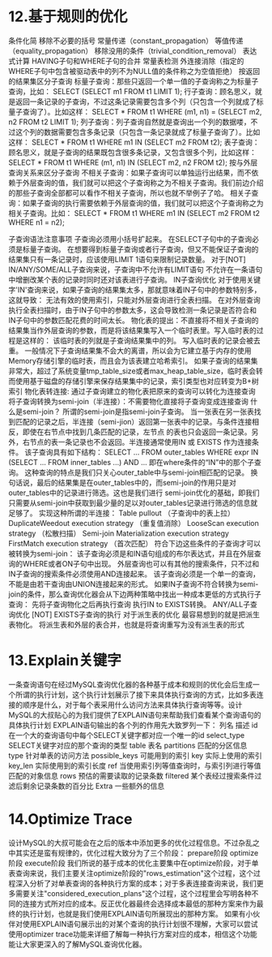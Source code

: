 # 12.基于规则的优化

条件化简
移除不必要的括号
常量传递（constant_propagation）
等值传递（equality_propagation）
移除没用的条件（trivial_condition_removal）
表达式计算
HAVING子句和WHERE子句的合并
常量表检测
外连接消除（指定的WHERE子句中包含被驱动表中的列不为NULL值的条件称之为空值拒绝）
按返回的结果集区分子查询
标量子查询：那些只返回一个单一值的子查询称之为标量子查询，比如：
SELECT (SELECT m1 FROM t1 LIMIT 1);
行子查询：顾名思义，就是返回一条记录的子查询，不过这条记录需要包含多个列（只包含一个列就成了标量子查询了）。比如这样：
SELECT * FROM t1 WHERE (m1, n1) = (SELECT m2, n2 FROM t2 LIMIT 1);
列子查询：列子查询自然就是查询出一个列的数据喽，不过这个列的数据需要包含多条记录（只包含一条记录就成了标量子查询了）。比如这样：
SELECT * FROM t1 WHERE m1 IN (SELECT m2 FROM t2);
表子查询：顾名思义，就是子查询的结果既包含很多条记录，又包含很多个列，比如这样：
SELECT * FROM t1 WHERE (m1, n1) IN (SELECT m2, n2 FROM t2);
按与外层查询关系来区分子查询
不相关子查询：如果子查询可以单独运行出结果，而不依赖于外层查询的值，我们就可以把这个子查询称之为不相关子查询。我们前边介绍的那些子查询全部都可以看作不相关子查询，所以也就不举例子了哈。
相关子查询：如果子查询的执行需要依赖于外层查询的值，我们就可以把这个子查询称之为相关子查询。比如：
SELECT * FROM t1 WHERE m1 IN (SELECT m2 FROM t2 WHERE n1 = n2);

子查询语法注意事项
子查询必须用小括号扩起来。
在SELECT子句中的子查询必须是标量子查询。
在想要得到标量子查询或者行子查询，但又不能保证子查询的结果集只有一条记录时，应该使用LIMIT 1语句来限制记录数量。
对于[NOT] IN/ANY/SOME/ALL子查询来说，子查询中不允许有LIMIT语句
不允许在一条语句中增删改某个表的记录时同时还对该表进行子查询。
IN子查询优化
对于使用关键字'IN'查询来说，如果子查询的结果集太多，那就意味着IN子句中的参数特别多，这就导致：
无法有效的使用索引，只能对外层查询进行全表扫描。
在对外层查询执行全表扫描时，由于IN子句中的参数太多，这会导致检测一条记录是否符合和IN子句中的参数匹配花费的时间太长。
物化表的提出：不直接将不相关子查询的结果集当作外层查询的参数，而是将该结果集写入一个临时表里。写入临时表的过程是这样的：
该临时表的列就是子查询结果集中的列。
写入临时表的记录会被去重。
一般情况下子查询结果集不会大的离谱，所以会为它建立基于内存的使用Memory存储引擎的临时表，而且会为该表建立哈希索引。
如果子查询的结果集非常大，超过了系统变量tmp_table_size或者max_heap_table_size，临时表会转而使用基于磁盘的存储引擎来保存结果集中的记录，索引类型也对应转变为B+树索引
物化表转连接: 通过子查询建立的物化表把原来的查询可以转化为连接查询
将子查询转换为semi-join（半连接）：不需要物化直接将子查询变成连接查询
什么是semi-join？
所谓的semi-join是指semi-join子查询。 当一张表在另一张表找到匹配的记录之后，半连接（semi-jion）返回第一张表中的记录。与条件连接相反，即使在右节点中找到几条匹配的记录，左节点 的表也只会返回一条记录。另外，右节点的表一条记录也不会返回。半连接通常使用IN  或 EXISTS 作为连接条件。 该子查询具有如下结构：
SELECT ... FROM outer_tables WHERE expr IN (SELECT ... FROM inner_tables ...) AND ...
即在where条件的“IN”中的那个子查询。
这种查询的特点是我们只关心outer_table中与semi-join相匹配的记录。
换句话说，最后的结果集是在outer_tables中的，而semi-join的作用只是对outer_tables中的记录进行筛选。这也是我们进行
semi-join优化的基础，即我们只需要从semi-join中获取到最少量的足以对outer_tables记录进行筛选的信息就足够了。
实现这种所谓的半连接：
Table pullout （子查询中的表上拉）
DuplicateWeedout execution strategy （重复值消除）
LooseScan execution strategy （松散扫描）
Semi-join Materialization execution strategy
FirstMatch execution strategy （首次匹配）
符合下边这些条件的子查询才可以被转换为semi-join：
该子查询必须是和IN语句组成的布尔表达式，并且在外层查询的WHERE或者ON子句中出现。
外层查询也可以有其他的搜索条件，只不过和IN子查询的搜索条件必须使用AND连接起来。
该子查询必须是一个单一的查询，不能是由若干查询由UNION连接起来的形式。
如果IN子查询不符合转换为semi-join的条件，那么查询优化器会从下边两种策略中找出一种成本更低的方式执行子查询：
先将子查询物化之后再执行查询
执行IN to EXISTS转换。
ANY/ALL子查询优化
[NOT] EXISTS子查询的执行
对于派生表的优化
最容易想到的就是把派生表物化。
将派生表和外层的表合并，也就是将查询重写为没有派生表的形式

# 13.Explain关键字

一条查询语句在经过MySQL查询优化器的各种基于成本和规则的优化会后生成一个所谓的执行计划，这个执行计划展示了接下来具体执行查询的方式，比如多表连接的顺序是什么，对于每个表采用什么访问方法来具体执行查询等等。设计MySQL的大叔贴心的为我们提供了EXPLAIN语句来帮助我们查看某个查询语句的具体执行计划
EXPLAIN语句输出的各个列的作用先大致罗列一下：
列名 描述
id 在一个大的查询语句中每个SELECT关键字都对应一个唯一的id
select_type SELECT关键字对应的那个查询的类型
table 表名
partitions 匹配的分区信息
type 针对单表的访问方法
possible_keys 可能用到的索引
key 实际上使用的索引
key_len 实际使用到的索引长度
ref 当使用索引列等值查询时，与索引列进行等值匹配的对象信息
rows 预估的需要读取的记录条数
filtered 某个表经过搜索条件过滤后剩余记录条数的百分比
Extra 一些额外的信息

# 14.Optimize Trace

设计MySQL的大叔可能会在之后的版本中添加更多的优化过程信息。不过杂乱之中其实还是蛮有规律的，优化过程大致分为了三个阶段：
prepare阶段
optimize阶段
execute阶段
我们所说的基于成本的优化主要集中在optimize阶段，对于单表查询来说，我们主要关注optimize阶段的"rows_estimation"这个过程，这个过程深入分析了对单表查询的各种执行方案的成本；对于多表连接查询来说，我们更多需要关注"considered_execution_plans"这个过程，这个过程里会写明各种不同的连接方式所对应的成本。反正优化器最终会选择成本最低的那种方案来作为最终的执行计划，也就是我们使用EXPLAIN语句所展现出的那种方案。
如果有小伙伴对使用EXPLAIN语句展示出的对某个查询的执行计划很不理解，大家可以尝试使用optimizer trace功能来详细了解每一种执行方案对应的成本，相信这个功能能让大家更深入的了解MySQL查询优化器。